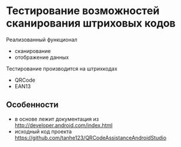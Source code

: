 # Тестирование возможностей сканирования штриховых кодов

Реализованный функционал

* сканирование
* отображение данных

Тестирование производится на штрихкодах

* QRCode
* EAN13

## Особенности

* в основе лежит документация из http://developer.android.com/index.html
* исходный код проекта https://github.com/tanhe123/QRCodeAssistanceAndroidStudio
